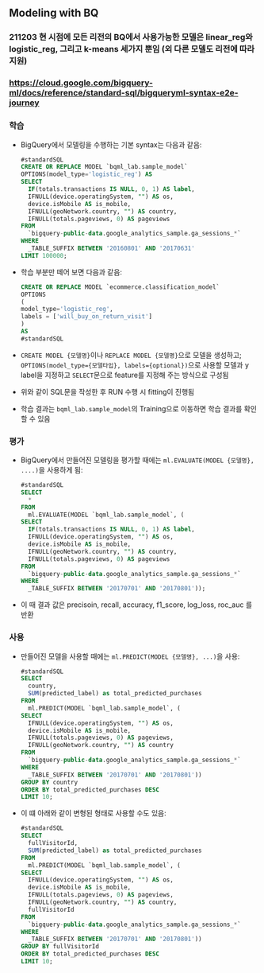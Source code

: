 ## Modeling with BQ

### 211203 현 시점에 모든 리전의 BQ에서 사용가능한 모델은 linear_reg와 logistic_reg, 그리고 k-means 세가지 뿐임 (외 다른 모델도 리전에 따라 지원)
### https://cloud.google.com/bigquery-ml/docs/reference/standard-sql/bigqueryml-syntax-e2e-journey

### 학습

- BigQuery에서 모델링을 수행하는 기본 syntax는 다음과 같음:

  ```sql
  #standardSQL
  CREATE OR REPLACE MODEL `bqml_lab.sample_model`
  OPTIONS(model_type='logistic_reg') AS
  SELECT
    IF(totals.transactions IS NULL, 0, 1) AS label,
    IFNULL(device.operatingSystem, "") AS os,
    device.isMobile AS is_mobile,
    IFNULL(geoNetwork.country, "") AS country,
    IFNULL(totals.pageviews, 0) AS pageviews
  FROM
    `bigquery-public-data.google_analytics_sample.ga_sessions_*`
  WHERE
    _TABLE_SUFFIX BETWEEN '20160801' AND '20170631'
  LIMIT 100000;
  ```
- 학습 부분만 떼어 보면 다음과 같음:
  ```sql
  CREATE OR REPLACE MODEL `ecommerce.classification_model`
  OPTIONS
  (
  model_type='logistic_reg',
  labels = ['will_buy_on_return_visit']
  )
  AS
  #standardSQL
  ```
  
- `CREATE MODEL {모델명}`이나 `REPLACE MODEL {모델명}`으로 모델을 생성하고;
  `OPTIONS(model_type={모델타입}, labels={optional})`으로 사용할 모델과 y label을 지정하고
  `SELECT`문으로 feature를 지정해 주는 방식으로 구성됨

-  위와 같이 SQL문을 작성한 후 RUN 수행 시 fitting이 진행됨

-  학습 결과는 `bqml_lab.sample_model`의 Training으로 이동하면 학습 결과를 확인할 수 있음



### 평가

- BigQuery에서 만들어진 모델링을 평가할 때에는 `ml.EVALUATE(MODEL {모델명}, ....)`을 사용하게 됨:

  ```sql
  #standardSQL
  SELECT
    *
  FROM
    ml.EVALUATE(MODEL `bqml_lab.sample_model`, (
  SELECT
    IF(totals.transactions IS NULL, 0, 1) AS label,
    IFNULL(device.operatingSystem, "") AS os,
    device.isMobile AS is_mobile,
    IFNULL(geoNetwork.country, "") AS country,
    IFNULL(totals.pageviews, 0) AS pageviews
  FROM
    `bigquery-public-data.google_analytics_sample.ga_sessions_*`
  WHERE
    _TABLE_SUFFIX BETWEEN '20170701' AND '20170801'));
  ```

  

- 이 때 결과 값은 precisoin, recall, accuracy, f1_score, log_loss, roc_auc 를 반환



### 사용

- 만들어진 모델을 사용할 때에는 `ml.PREDICT(MODEL {모델명}, ...)`을 사용:

  ```sql
  #standardSQL
  SELECT
    country,
    SUM(predicted_label) as total_predicted_purchases
  FROM
    ml.PREDICT(MODEL `bqml_lab.sample_model`, (
  SELECT
    IFNULL(device.operatingSystem, "") AS os,
    device.isMobile AS is_mobile,
    IFNULL(totals.pageviews, 0) AS pageviews,
    IFNULL(geoNetwork.country, "") AS country
  FROM
    `bigquery-public-data.google_analytics_sample.ga_sessions_*`
  WHERE
    _TABLE_SUFFIX BETWEEN '20170701' AND '20170801'))
  GROUP BY country
  ORDER BY total_predicted_purchases DESC
  LIMIT 10;
  ```

- 이 떄 아래와 같이 변형된 형태로 사용할 수도 있음:

  ```sql
  #standardSQL
  SELECT
    fullVisitorId,
    SUM(predicted_label) as total_predicted_purchases
  FROM
    ml.PREDICT(MODEL `bqml_lab.sample_model`, (
  SELECT
    IFNULL(device.operatingSystem, "") AS os,
    device.isMobile AS is_mobile,
    IFNULL(totals.pageviews, 0) AS pageviews,
    IFNULL(geoNetwork.country, "") AS country,
    fullVisitorId
  FROM
    `bigquery-public-data.google_analytics_sample.ga_sessions_*`
  WHERE
    _TABLE_SUFFIX BETWEEN '20170701' AND '20170801'))
  GROUP BY fullVisitorId
  ORDER BY total_predicted_purchases DESC
  LIMIT 10;
  ```

  

